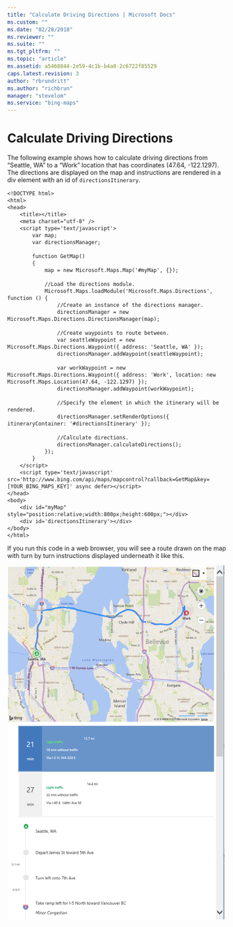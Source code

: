 ```yaml
---
title: "Calculate Driving Directions | Microsoft Docs"
ms.custom: ""
ms.date: "02/28/2018"
ms.reviewer: ""
ms.suite: ""
ms.tgt_pltfrm: ""
ms.topic: "article"
ms.assetid: a5468844-2e59-4c1b-b4a8-2c6722f85529
caps.latest.revision: 3
author: "rbrundritt"
ms.author: "richbrun"
manager: "stevelom"
ms.service: "bing-maps"
---
```

# Calculate Driving Directions
The following example shows how to calculate driving directions from “Seattle, WA” to a “Work” location that has coordinates (47.64, -122.1297). The directions are displayed on the map and instructions are rendered in a div element with an id of `directionsItinerary`.

```
<!DOCTYPE html>
<html>
<head>
    <title></title>
    <meta charset="utf-8" />
	<script type='text/javascript'>
        var map;
        var directionsManager;

        function GetMap()
        {
            map = new Microsoft.Maps.Map('#myMap', {});

            //Load the directions module.
            Microsoft.Maps.loadModule('Microsoft.Maps.Directions', function () {
                //Create an instance of the directions manager.
                directionsManager = new Microsoft.Maps.Directions.DirectionsManager(map);

                //Create waypoints to route between.
                var seattleWaypoint = new Microsoft.Maps.Directions.Waypoint({ address: 'Seattle, WA' });
                directionsManager.addWaypoint(seattleWaypoint);

                var workWaypoint = new Microsoft.Maps.Directions.Waypoint({ address: 'Work', location: new Microsoft.Maps.Location(47.64, -122.1297) });
                directionsManager.addWaypoint(workWaypoint);

                //Specify the element in which the itinerary will be rendered.
                directionsManager.setRenderOptions({ itineraryContainer: '#directionsItinerary' });

                //Calculate directions.
                directionsManager.calculateDirections();
            });
        }
    </script>
    <script type='text/javascript' src='http://www.bing.com/api/maps/mapcontrol?callback=GetMap&key=[YOUR_BING_MAPS_KEY]' async defer></script>
</head>
<body>
    <div id="myMap" style="position:relative;width:800px;height:600px;"></div>
    <div id='directionsItinerary'></div> 
</body>
</html>
```

If you run this code in a web browser, you will see a route drawn on the map with turn by turn instructions displayed underneath it like this.

![BMV8_BasicDrivingDirectionsExample](../v8-web-control/media/bmv8-basicdrivingdirectionsexample.png)